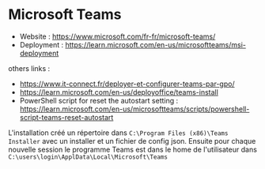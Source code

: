 # Microsoft Teams

* Website : https://www.microsoft.com/fr-fr/microsoft-teams/
* Deployment : https://learn.microsoft.com/en-us/microsoftteams/msi-deployment

others links :
* https://www.it-connect.fr/deployer-et-configurer-teams-par-gpo/
* https://learn.microsoft.com/en-us/deployoffice/teams-install
* PowerShell script for reset the autostart setting : https://learn.microsoft.com/en-us/microsoftteams/scripts/powershell-script-teams-reset-autostart


L'installation créé un répertoire dans `C:\Program Files (x86)\Teams Installer` avec un installer et un fichier de config json. Ensuite pour chaque nouvelle session le programme Teams est dans le home de l'utilisateur
dans `C:\users\login\ApplData\Local\Microsoft\Teams`
